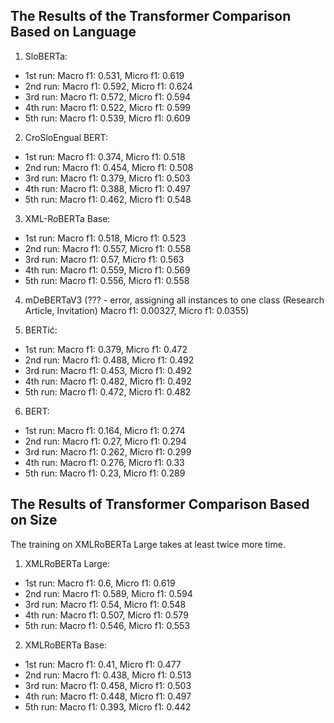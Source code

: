 ## The Results of the Transformer Comparison Based on Language

1. SloBERTa:
* 1st run: Macro f1: 0.531, Micro f1: 0.619
* 2nd run: Macro f1: 0.592, Micro f1: 0.624
* 3rd run: Macro f1: 0.572, Micro f1: 0.594
* 4th run: Macro f1: 0.522, Micro f1: 0.599
* 5th run: Macro f1: 0.539, Micro f1: 0.609

2. CroSloEngual BERT:
* 1st run: Macro f1: 0.374, Micro f1: 0.518
* 2nd run: Macro f1: 0.454, Micro f1: 0.508
* 3rd run: Macro f1: 0.379, Micro f1: 0.503
* 4th run: Macro f1: 0.388, Micro f1: 0.497
* 5th run: Macro f1: 0.462, Micro f1: 0.548

3. XML-RoBERTa Base:
* 1st run: Macro f1: 0.518, Micro f1: 0.523
* 2nd run: Macro f1: 0.557, Micro f1: 0.558
* 3rd run: Macro f1: 0.57, Micro f1: 0.563
* 4th run: Macro f1: 0.559, Micro f1: 0.569
* 5th run: Macro f1: 0.556, Micro f1: 0.558

4. mDeBERTaV3 (??? - error, assigning all instances to one class (Research Article, Invitation) Macro f1: 0.00327, Micro f1: 0.0355)

5. BERTić:
* 1st run: Macro f1: 0.379, Micro f1: 0.472
* 2nd run: Macro f1: 0.488, Micro f1: 0.492
* 3rd run: Macro f1: 0.453, Micro f1: 0.492
* 4th run: Macro f1: 0.482, Micro f1: 0.492
* 5th run: Macro f1: 0.472, Micro f1: 0.482

6. BERT:
* 1st run: Macro f1: 0.164, Micro f1: 0.274
* 2nd run: Macro f1: 0.27, Micro f1: 0.294
* 3rd run: Macro f1: 0.262, Micro f1: 0.299
* 4th run: Macro f1: 0.276, Micro f1: 0.33
* 5th run: Macro f1: 0.23, Micro f1: 0.289

## The Results of Transformer Comparison Based on Size

The training on XMLRoBERTa Large takes at least twice more time.

1. XMLRoBERTa Large:
* 1st run: Macro f1: 0.6, Micro f1: 0.619
* 2nd run: Macro f1: 0.589, Micro f1: 0.594
* 3rd run: Macro f1: 0.54, Micro f1: 0.548
* 4th run: Macro f1: 0.507, Micro f1: 0.579
* 5th run: Macro f1: 0.546, Micro f1: 0.553

2. XMLRoBERTa Base:
* 1st run: Macro f1: 0.41, Micro f1: 0.477
* 2nd run: Macro f1: 0.438, Micro f1: 0.513
* 3rd run: Macro f1: 0.458, Micro f1: 0.503
* 4th run: Macro f1: 0.448, Micro f1: 0.497
* 5th run: Macro f1: 0.393, Micro f1: 0.442